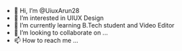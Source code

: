 - 👋 Hi, I’m @UiuxArun28
- 👀 I’m interested in UIUX Design
- 🌱 I’m currently learning B.Tech student and Video Editor
- 💞️ I’m looking to collaborate on ...
- 📫 How to reach me ...

<!---
UiuxArun28/UiuxArun28 is a ✨ special ✨ repository because its `README.md` (this file) appears on your GitHub profile.
You can click the Preview link to take a look at your changes.
--->
